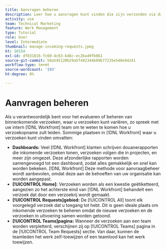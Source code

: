 ```yaml
---
title: Aanvragen beheren
description: Leer hoe u aanvragen kunt vinden die zijn verzonden via dashboards, [!UICONTROL Home]de [!UICONTROL Requests] of de [!UICONTROL Teams] pagina in [!DNL  Workfront].
activity: use
team: Technical Marketing
feature: Work Management
type: Tutorial
role: User
level: Intermediate
thumbnail: manage-incoming-requests.jpeg
kt: 10154
exl-id: df831816-fc60-4c63-b46c-ec2ba49fb061
source-git-commit: 58a545120b29a5f492344b89b77235e548e94241
workflow-type: tm+mt
source-wordcount: '193'
ht-degree: 0%

---
```


# Aanvragen beheren

Als u verantwoordelijk bent voor het evalueren of beheren van binnenkomende verzoeken, waar u verzoeken kunt variëren, zo spreek met uw intern [!DNL Workfront] team om te weten te komen hoe u verzoekopname zult leiden. Sommige plaatsen in [!DNL Workfront] waar u verzoeken kunt vinden omvatten:

* **Dashboards:** Veel [!DNL Workfront] klanten schrijven douanerapporten die inkomende verzoeken tonen, verzoeken volgen die in projecten, en meer zijn omgezet. Deze afzonderlijke rapporten worden samengevoegd tot een dashboard, zodat alles gemakkelijk en snel kan worden bekeken. [!DNL Workfront] Deze methode voor aanvraagbeheer wordt aanbevolen, omdat deze aan de behoeften van uw organisatie kan worden aangepast.
* **[!UICONTROL Home]:** Verzoeken worden als een kwestie geëtiketteerd, aangezien zo het achterste eind van [!DNL Workfront] behandelt een verzoek dat door een verzoekrij wordt gemaakt.
* **[!UICONTROL Requests]gebied:** De [!UICONTROL All] toont elk voorgelegd verzoek dat u toegang tot hebt. Dit is geen ideale plaats om inkomende verzoeken te beheren omdat de nieuwe verzoeken en de verzoeken in uitvoering samen worden getoond.
* **[!UICONTROL Teams]pagina:** Wanneer de verzoeken aan een team worden verpletterd, verschijnen zij op [!UICONTROL Teams] pagina in de [!UICONTROL Team Requests] sectie. Van daar, kunnen de teamleden het werk zelf-toewijzen of een teamlood kan het werk toewijzen.
